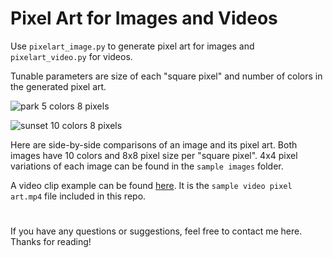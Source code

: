 # Pixel Art for Images and Videos
Use `pixelart_image.py` to generate pixel art for images and `pixelart_video.py` for videos.

Tunable parameters are size of each "square pixel" and number of colors in the generated pixel art.

![park 5 colors 8 pixels](https://user-images.githubusercontent.com/60960803/129565808-3c64a400-7b7d-4feb-8af6-baa37775e629.png)


![sunset 10 colors 8 pixels](https://user-images.githubusercontent.com/60960803/129565812-fc268782-744d-4582-a565-63391060b3bd.png)


Here are side-by-side comparisons of an image and its pixel art. Both images have 10 colors and 8x8 pixel size per "square pixel". 4x4 pixel variations of each image can be found in the `sample images` folder.

A video clip example can be found [here](https://www.youtube.com/watch?v=EHsXOqVr6LA). It is the `sample video pixel art.mp4` file included in this repo.
#
If you have any questions or suggestions, feel free to contact me here. Thanks for reading!
